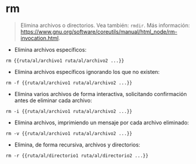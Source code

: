 # rm

> Elimina archivos o directorios.
> Vea también: `rmdir`.
> Más información: <https://www.gnu.org/software/coreutils/manual/html_node/rm-invocation.html>.

- Elimina archivos específicos:

`rm {{ruta/al/archivo1 ruta/al/archivo2 ...}}`

- Elimina archivos específicos ignorando los que no existen:

`rm -f {{ruta/al/archivo1 ruta/al/archivo2 ...}}`

- Elimina varios archivos de forma interactiva, solicitando confirmación antes de eliminar cada archivo:

`rm -i {{ruta/al/archivo1 ruta/al/archivo2 ...}}`

- Elimina archivos, imprimiendo un mensaje por cada archivo eliminado:

`rm -v {{ruta/al/archivo1 ruta/al/archivo2 ...}}`

- Elimina, de forma recursiva, archivos y directorios:

`rm -r {{ruta/al/directorio1 ruta/al/directorio2 ...}}`
